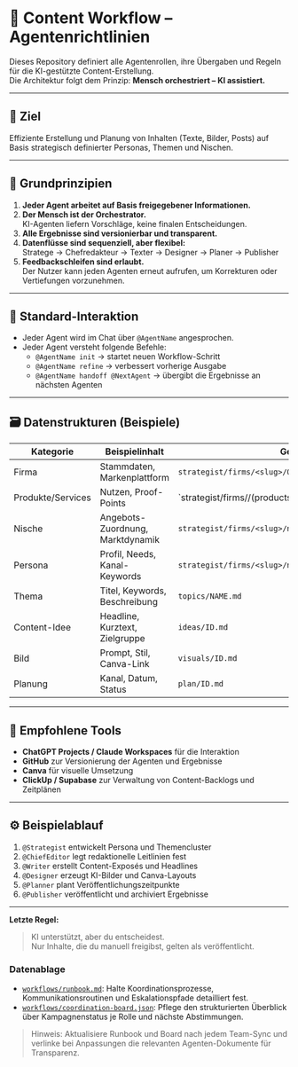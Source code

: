 # 🧭 Content Workflow – Agentenrichtlinien

Dieses Repository definiert alle Agentenrollen, ihre Übergaben und Regeln für die KI-gestützte Content-Erstellung.  
Die Architektur folgt dem Prinzip: **Mensch orchestriert – KI assistiert.**

---

## 🎯 Ziel
Effiziente Erstellung und Planung von Inhalten (Texte, Bilder, Posts) auf Basis strategisch definierter Personas, Themen und Nischen.

---

## 🧩 Grundprinzipien
1. **Jeder Agent arbeitet auf Basis freigegebener Informationen.**
2. **Der Mensch ist der Orchestrator.**  
   KI-Agenten liefern Vorschläge, keine finalen Entscheidungen.
3. **Alle Ergebnisse sind versionierbar und transparent.**
4. **Datenflüsse sind sequenziell, aber flexibel:**  
   Stratege → Chefredakteur → Texter → Designer → Planer → Publisher
5. **Feedbackschleifen sind erlaubt.**  
   Der Nutzer kann jeden Agenten erneut aufrufen, um Korrekturen oder Vertiefungen vorzunehmen.

---

## 💬 Standard-Interaktion
- Jeder Agent wird im Chat über `@AgentName` angesprochen.  
- Jeder Agent versteht folgende Befehle:
  - `@AgentName init` → startet neuen Workflow-Schritt
  - `@AgentName refine` → verbessert vorherige Ausgabe
  - `@AgentName handoff @NextAgent` → übergibt die Ergebnisse an nächsten Agenten

---

## 🗃️ Datenstrukturen (Beispiele)

| Kategorie | Beispielinhalt | Gespeichert als |
|------------|----------------|----------------|
| Firma | Stammdaten, Markenplattform | `strategist/firms/<slug>/00_company-profile.md` |
| Produkte/Services | Nutzen, Proof-Points | `strategist/firms/<slug>/(products|services)/<slug>.md` |
| Nische | Angebots-Zuordnung, Marktdynamik | `strategist/firms/<slug>/niches/<niche>/_index.md` |
| Persona | Profil, Needs, Kanal-Keywords | `strategist/firms/<slug>/niches/<niche>/personas/<persona>.md` |
| Thema | Titel, Keywords, Beschreibung | `topics/NAME.md` |
| Content-Idee | Headline, Kurztext, Zielgruppe | `ideas/ID.md` |
| Bild | Prompt, Stil, Canva-Link | `visuals/ID.md` |
| Planung | Kanal, Datum, Status | `plan/ID.md` |

---

## 🔗 Empfohlene Tools
- **ChatGPT Projects / Claude Workspaces** für die Interaktion  
- **GitHub** zur Versionierung der Agenten und Ergebnisse  
- **Canva** für visuelle Umsetzung  
- **ClickUp / Supabase** zur Verwaltung von Content-Backlogs und Zeitplänen  

---

## ⚙️ Beispielablauf

1. `@Strategist` entwickelt Persona und Themencluster
2. `@ChiefEditor` legt redaktionelle Leitlinien fest  
3. `@Writer` erstellt Content-Exposés und Headlines  
4. `@Designer` erzeugt KI-Bilder und Canva-Layouts  
5. `@Planner` plant Veröffentlichungszeitpunkte  
6. `@Publisher` veröffentlicht und archiviert Ergebnisse

---

**Letzte Regel:**  
> KI unterstützt, aber du entscheidest.  
> Nur Inhalte, die du manuell freigibst, gelten als veröffentlicht.

### Datenablage
- [`workflows/runbook.md`](workflows/runbook.md): Halte Koordinationsprozesse, Kommunikationsroutinen und Eskalationspfade detailliert fest.
- [`workflows/coordination-board.json`](workflows/coordination-board.json): Pflege den strukturierten Überblick über Kampagnenstatus je Rolle und nächste Abstimmungen.

> Hinweis: Aktualisiere Runbook und Board nach jedem Team-Sync und verlinke bei Anpassungen die relevanten Agenten-Dokumente für Transparenz.

